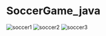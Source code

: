 # SoccerGame_java

![soccer1](https://user-images.githubusercontent.com/38184193/53637672-79ba7080-3c2c-11e9-9ef8-1ec8d1936536.png)
![soccer2](https://user-images.githubusercontent.com/38184193/53637678-7cb56100-3c2c-11e9-87de-baa2694b44bb.png)
![soccer3](https://user-images.githubusercontent.com/38184193/53637694-86d75f80-3c2c-11e9-8ef6-0fbdb329cfec.png)



